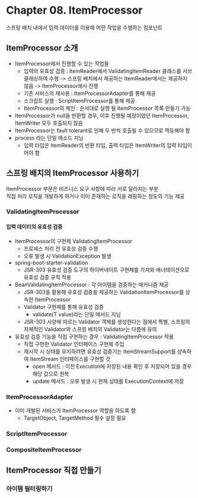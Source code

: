 # Chapter 08. ItemProcessor

스프링 배치 내에서 입력 데이터를 이용해 어떤 작업을 수행하는 컴포넌트

## ItemProcessor 소개
- ItemProcessor에서 진행할 수 있는 작업들
  - 입력의 유효성 검증 : ItemReader에서 ValidatingItemReader 클래스를 서브클래싱하여 수행 -> 스프링 배치에서 제공하는 ItemReader에서는 제공하지 않음 -> ItemProcessor에서 진행
  - 기존 서비스의 재사용 : ItemProcessorAdapter를 통해 제공
  - 스크립트 실행 : ScriptItemProcessor를 통해 제공
  - ItemProcessor의 체인 : 순서대로 실행 될 ItemProcessor 목록 만들기 가능
- ItemProcessor가 null을 반환할 경우, 이후 진행될 예정이었던 ItemProcessor, ItemWriter 모두 호출되지 않음
- ItemProcessor는 fault tolerant로 인해 두 번씩 호출될 수 있으므로 멱등해야 함
- process 라는 단일 메소드 지님
  - 입력 타입은 ItemReader의 반환 타입, 출력 타입은 ItemWriter의 입력 타입이어야 함

## 스프링 배치의 ItemProcessor 사용하기
ItemProcessor 부분은 비즈니스 요구 사항에 따라 서로 달라지는 부분  
직접 처리 로직을 개발하게 하거나 이미 존재하는 로직을 래핑하는 정도의 기능 제공

### ValidatingItemProcessor
#### 입력 데이터의 유효성 검증
- ItemProcessor의 구현체 ValidatingItemProcessor
  - 프로세스 처리 전 유효성 검증 수행
  - 오류 발생 시 ValidationException 발생
- spring-boot-starter-validation
  - JSR-303 유효성 검증 도구의 하이버네이트 구현체를 가져와 애너테이션으로 유효성 검증 규칙 적용
- BeanValidatingItemProcessor : 각 아이템을 검증하는 매커니즘 제공
  - JSR-303을 활용해 유효성 검증을 제공하는 ValidationItemProcessor를 상속한 ItemProcessor
  - Validator 구현체를 통해 유효성 검증
    - validate(T value)라는 단일 메서드 지님
  - JSR-303 사양에 따르는 Validator 객체를 생성한다는 점에서 특별, 스프링의 자체적인 Validator와 스프링 배치의 Validator는 다름에 유의
- 유효성 검증 기능을 직접 구현하는 경우 : ValidatingItemProcessor 적용
  - 직접 구현한 Validator 인터페이스 구현체 주입
  - 재시작 시 상태를 유지하려면 유효성 검증기는 ItemStreamSupport를 상속하여 ItemStream 인터페이스를 구현할 것
    - open 메서드 : 이전 Execution에 저장된 내용 확인 후 저장되어 있을 경우 해당 값으로 원복
    - update 메서드 : 오류 발생 시 현재 상태를 ExecutionContext에 저장

### ItemProcessorAdapter
- 이미 개발된 서비스가 ItemProcessor 역할을 하도록 함
  - TargetObject, TargetMethod 필수 설정 필요

### ScriptItemProcessor
### CompositeItemProcessor

## ItemProcessor 직접 만들기
### 아이템 필터링하기